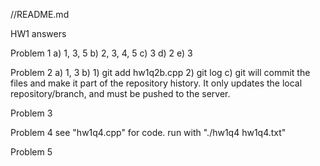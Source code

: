 //README.md

HW1 answers

Problem 1
a) 1, 3, 5
b) 2, 3, 4, 5
c) 3
d) 2
e) 3

Problem 2
a) 1, 3
b) 1) git add hw1q2b.cpp
   2) git log
c) git will commit the files and make it part of the repository history. It only updates the local repository/branch, and must be pushed to the server.

Problem 3

Problem 4
see "hw1q4.cpp" for code.
run with "./hw1q4 hw1q4.txt"

Problem 5
